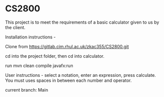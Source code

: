 # CS2800

This project is to meet the requirements of a basic calculator given to us by the client.

Installation instructions - 

Clone from https://gitlab.cim.rhul.ac.uk/zkac355/CS2800.git

cd into the project folder, then cd into calculator.

run mvn clean compile javafx:run

User instructions - select a notation, enter an expression, press calculate.
You must uses spaces in between each number and operator.

current branch: Main

